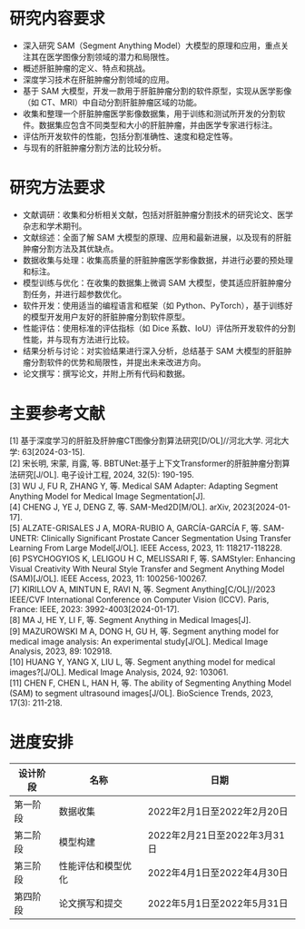 # 研究内容要求

- 深入研究 SAM（Segment Anything Model）大模型的原理和应用，重点关注其在医学图像分割领域的潜力和局限性。
- 概述肝脏肿瘤的定义、特点和挑战。
- 深度学习技术在肝脏肿瘤分割领域的应用。
- 基于 SAM 大模型，开发一款用于肝脏肿瘤分割的软件原型，实现从医学影像（如 CT、MRI）中自动分割肝脏肿瘤区域的功能。
- 收集和整理一个肝脏肿瘤医学影像数据集，用于训练和测试所开发的分割软件。数据集应包含不同类型和大小的肝脏肿瘤，并由医学专家进行标注。
- 评估所开发软件的性能，包括分割准确性、速度和稳定性等。
- 与现有的肝脏肿瘤分割方法的比较分析。

# 研究方法要求

- 文献调研：收集和分析相关文献，包括对肝脏肿瘤分割技术的研究论文、医学杂志和学术期刊。
- 文献综述：全面了解 SAM 大模型的原理、应用和最新进展，以及现有的肝脏肿瘤分割方法及其优缺点。
- 数据收集与处理：收集高质量的肝脏肿瘤医学影像数据，并进行必要的预处理和标注。
- 模型训练与优化：在收集的数据集上微调 SAM 大模型，使其适应肝脏肿瘤分割任务，并进行超参数优化。
- 软件开发：使用适当的编程语言和框架（如 Python、PyTorch），基于训练好的模型开发用户友好的肝脏肿瘤分割软件原型。
- 性能评估：使用标准的评估指标（如 Dice 系数、IoU）评估所开发软件的分割性能，并与现有方法进行比较。
- 结果分析与讨论：对实验结果进行深入分析，总结基于 SAM 大模型的肝脏肿瘤分割软件的优势和局限性，并提出未来改进方向。
- 论文撰写：撰写论文，并附上所有代码和数据。


# 主要参考文献

[1] 基于深度学习的肝脏及肝肿瘤CT图像分割算法研究[D/OL]//河北大学. 河北大学: 63[2024-03-15].  
[2] 宋长明, 宋蒙, 肖露, 等. BBTUNet:基于上下文Transformer的肝脏肿瘤分割算法研究[J/OL]. 电子设计工程, 2024, 32(5): 190-195.  
[3] WU J, FU R, ZHANG Y, 等. Medical SAM Adapter: Adapting Segment Anything Model for Medical Image Segmentation[J].  
[4] CHENG J, YE J, DENG Z, 等. SAM-Med2D[M/OL]. arXiv, 2023[2024-01-17].  
[5] ALZATE-GRISALES J A, MORA-RUBIO A, GARCÍA-GARCÍA F, 等. SAM-UNETR: Clinically Significant Prostate Cancer Segmentation Using Transfer Learning From Large Model[J/OL]. IEEE Access, 2023, 11: 118217-118228.  
[6] PSYCHOGYIOS K, LELIGOU H C, MELISSARI F, 等. SAMStyler: Enhancing Visual Creativity With Neural Style Transfer and Segment Anything Model (SAM)[J/OL]. IEEE Access, 2023,   11: 100256-100267.  
[7] KIRILLOV A, MINTUN E, RAVI N, 等. Segment Anything[C/OL]//2023 IEEE/CVF International Conference on Computer Vision (ICCV). Paris, France: IEEE, 2023: 3992-4003[2024-01-17].  
[8] MA J, HE Y, LI F, 等. Segment Anything in Medical Images[J].  
[9] MAZUROWSKI M A, DONG H, GU H, 等. Segment anything model for medical image analysis: An experimental study[J/OL]. Medical Image Analysis, 2023, 89: 102918.  
[10] HUANG Y, YANG X, LIU L, 等. Segment anything model for medical images?[J/OL]. Medical Image Analysis, 2024, 92: 103061.  
[11] CHEN F, CHEN L, HAN H, 等. The ability of Segmenting Anything Model (SAM) to segment ultrasound images[J/OL]. BioScience Trends, 2023, 17(3): 211-218.  
  

# 进度安排

| 设计阶段 | 名称               | 日期                         |
|----------|--------------------|------------------------------|
| 第一阶段 | 数据收集           | 2022年2月1日至2022年2月20日  |
| 第二阶段 | 模型构建           | 2022年2月21日至2022年3月31日 |
| 第三阶段 | 性能评估和模型优化 | 2022年4月1日至2022年4月30日  |
| 第四阶段 | 论文撰写和提交     | 2022年5月1日至2022年5月31日  |